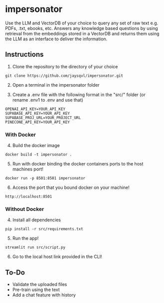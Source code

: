 # impersonator
Use the LLM and VectorDB of your choice to query any set of raw text e.g. PDFs, .txt, ebooks, etc.
Answers any knowledge based questions by using retrieval from the embeddings stored in a VectorDB and returns them using the LLM as an interface to deliver the information.

## Instructions
1. Clone the repository to the directory of your choice
~~~
git clone https://github.com/jaysqvl/impersonator.git
~~~

2. Open a terminal in the impersonator folder

3. Create a .env file with the following format in the "src/" folder (or rename .env1 to .env and use that)
~~~
OPENAI_API_KEY=YOUR_API_KEY
SUPABASE_API_KEY=YOUR_API_KEY
SUPABASE_PROJ_URL=YOUR_PROJECT_URL
PINECONE_API_KEY=YOUR_API_KEY
~~~

### With Docker
4. Build the docker image
~~~
docker build -t impersonator .
~~~

5. Run with docker binding the docker containers ports to the host machines port!
~~~ 
docker run -p 8501:8501 impersonator
~~~

6. Access the port that you bound docker on your machine!
~~~
http://localhost:8501
~~~

### Without Docker
4. Install all dependencies
~~~
pip install -r src/requirements.txt
~~~

5. Run the app!
~~~
streamlit run src/script.py
~~~

6. Go to the local host link provided in the CLI!

## To-Do
- Validate the uploaded files
- Pre-train using the text
- Add a chat feature with history